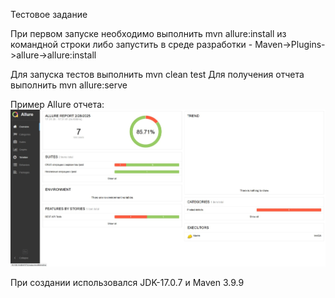 Тестовое задание

При первом запуске необходимо выполнить mvn allure:install из командной строки
либо запустить в среде разработки - Maven->Plugins->allure->allure:install

Для запуска тестов выполнить mvn clean test
Для получения отчета выполнить mvn allure:serve

Пример Allure отчета:
![alt text](https://github.com/Mosfett1975/ApiTests/blob/master/img/reportexample.jpg?raw=true)

При создании использовался JDK-17.0.7 и Maven 3.9.9